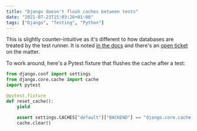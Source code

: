 ```yaml
---
title: "Django doesn't flush caches between tests"
date: "2021-07-23T15:03:26+01:00"
tags: ["Django", "Testing", "Python"]
---
```


This is slightly counter-intuitive as it's different to how databases are
treated by the test runner. It is noted
[in the docs](https://docs.djangoproject.com/en/3.2/topics/testing/overview/#other-test-conditions)
and there's an [open ticket](https://code.djangoproject.com/ticket/11505) on the
matter.

To work around, here's a Pytest fixture that flushes the cache after a test:

```py
from django.conf import settings
from django.core.cache import cache
import pytest

@pytest.fixture
def reset_cache():
    yield

    assert settings.CACHES["default"]["BACKEND"] == "django.core.cache.backends.locmem.LocMemCache"
    cache.clear()
```
